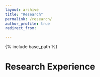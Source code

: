 ```yaml
---
layout: archive
title: "Research"
permalink: /research/
author_profile: true
redirect_from:

---
```


{% include base_path %}

Research Experience
======


